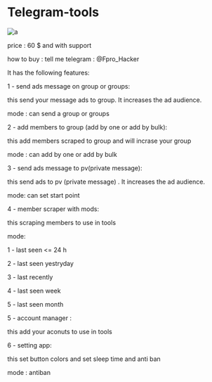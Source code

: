# Telegram-tools

![a](https://user-images.githubusercontent.com/65822463/183484114-55a24c12-0e0a-4b74-a50c-9853c1f717cf.jpg)


price : 60 $ and with support

how to buy : tell me telegram : @Fpro_Hacker


It has the following features:

1 - send ads message on group or groups:

this send your message ads to group. It increases the ad audience.

mode : can send a group or groups

2 - add members to group (add by one or add by bulk):

this add members scraped to group and will incrase your group

mode : can add by one or add by bulk

3 - send ads message to pv(private message):

this send ads to pv (private message) . It increases the ad audience.

mode: can set start point

4 - member scraper with mods:

this scraping members to use in tools

mode: 

1 - last seen <= 24 h

2 - last seen yestryday

3 - last recently

4 - last seen week

5 - last seen month

5 - account manager :

this add your aconuts to use in tools

6 - setting app:

this set button colors and set sleep time and anti ban

mode : antiban

